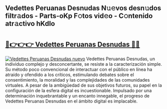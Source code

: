 ## Vedettes Peruanas Desnudas N𝚞𝚎vos desn𝚞dos filtr𝚊dos - Parts-oKp F𝚘tos vid𝚎o - C𝚘ntenido atr𝚊ctivo hKdIo

# <h2><a href="http://mbckny.tromn.icu/?c=Vedettes+Peruanas+Desnudas">🔗👉👉👉 Vedettes Peruanas Desnudas 🔗🔗</a></h2>

[![Vedettes Peruanas Desnudas nuevo](https://i.imgur.com/pEAQMta.gif)](http://mbckny.tromn.icu/?c=Vedettes+Peruanas+Desnudas)
Vedettes Peruanas Desnudas, un individuo complejo y desconcertante, se resiste a la caracterización simple. Su método poco convencional de interactuar con el público en línea ha atraído y ofendido a los críticos, estimulando debates sobre el consentimiento, la moralidad y las complejidades de las comunidades virtuales. A pesar de la ambigüedad de sus objetivos futuros, su papel en la configuración de la esfera digital es incuestionable. Impulsado por una determinación inquebrantable y un encanto innegable, el progreso de Vedettes Peruanas Desnudas en el ámbito digital es implacable.
